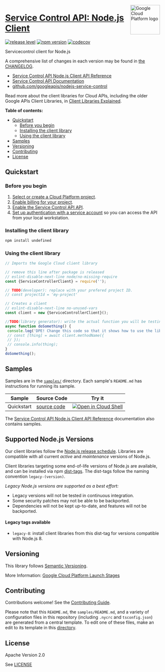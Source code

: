 [//]: # "This README.md file is auto-generated, all changes to this file will be lost."
[//]: # "To regenerate it, use `python -m synthtool`."
<img src="https://avatars2.githubusercontent.com/u/2810941?v=3&s=96" alt="Google Cloud Platform logo" title="Google Cloud Platform" align="right" height="96" width="96"/>

# [Service Control API: Node.js Client](https://github.com/googleapis/nodejs-service-control)

[![release level](https://img.shields.io/badge/release%20level-general%20availability%20%28GA%29-brightgreen.svg?style=flat)](https://cloud.google.com/terms/launch-stages)
[![npm version](https://img.shields.io/npm/v/undefined.svg)](https://www.npmjs.org/package/undefined)
[![codecov](https://img.shields.io/codecov/c/github/googleapis/nodejs-service-control/master.svg?style=flat)](https://codecov.io/gh/googleapis/nodejs-service-control)




Servicecontrol client for Node.js


A comprehensive list of changes in each version may be found in
[the CHANGELOG](https://github.com/googleapis/nodejs-service-control/blob/master/CHANGELOG.md).

* [Service Control API Node.js Client API Reference][client-docs]
* [Service Control API Documentation][product-docs]
* [github.com/googleapis/nodejs-service-control](https://github.com/googleapis/nodejs-service-control)

Read more about the client libraries for Cloud APIs, including the older
Google APIs Client Libraries, in [Client Libraries Explained][explained].

[explained]: https://cloud.google.com/apis/docs/client-libraries-explained

**Table of contents:**


* [Quickstart](#quickstart)
  * [Before you begin](#before-you-begin)
  * [Installing the client library](#installing-the-client-library)
  * [Using the client library](#using-the-client-library)
* [Samples](#samples)
* [Versioning](#versioning)
* [Contributing](#contributing)
* [License](#license)

## Quickstart

### Before you begin

1.  [Select or create a Cloud Platform project][projects].
1.  [Enable billing for your project][billing].
1.  [Enable the Service Control API API][enable_api].
1.  [Set up authentication with a service account][auth] so you can access the
    API from your local workstation.

### Installing the client library

```bash
npm install undefined
```


### Using the client library

```javascript
// Imports the Google Cloud client library

// remove this line after package is released
// eslint-disable-next-line node/no-missing-require
const {ServiceControllerClient} = require('');

// TODO(developer): replace with your prefered project ID.
// const projectId = 'my-project'

// Creates a client
// eslint-disable-next-line no-unused-vars
const client = new {ServiceControllerClient}();

//TODO(library generator): write the actual function you will be testing
async function doSomething() {
 console.log('DPE! Change this code so that it shows how to use the library! See comments below on structure.')
 // const [thing] = await client.methodName({
 // });
 // console.info(thing);
}
doSomething();

```



## Samples

Samples are in the [`samples/`](https://github.com/googleapis/nodejs-service-control/tree/master/samples) directory. Each sample's `README.md` has instructions for running its sample.

| Sample                      | Source Code                       | Try it |
| --------------------------- | --------------------------------- | ------ |
| Quickstart | [source code](https://github.com/googleapis/nodejs-service-control/blob/master/samples/quickstart.js) | [![Open in Cloud Shell][shell_img]](https://console.cloud.google.com/cloudshell/open?git_repo=https://github.com/googleapis/nodejs-service-control&page=editor&open_in_editor=samples/quickstart.js,samples/README.md) |



The [Service Control API Node.js Client API Reference][client-docs] documentation
also contains samples.

## Supported Node.js Versions

Our client libraries follow the [Node.js release schedule](https://nodejs.org/en/about/releases/).
Libraries are compatible with all current _active_ and _maintenance_ versions of
Node.js.

Client libraries targeting some end-of-life versions of Node.js are available, and
can be installed via npm [dist-tags](https://docs.npmjs.com/cli/dist-tag).
The dist-tags follow the naming convention `legacy-(version)`.

_Legacy Node.js versions are supported as a best effort:_

* Legacy versions will not be tested in continuous integration.
* Some security patches may not be able to be backported.
* Dependencies will not be kept up-to-date, and features will not be backported.

#### Legacy tags available

* `legacy-8`: install client libraries from this dist-tag for versions
  compatible with Node.js 8.

## Versioning

This library follows [Semantic Versioning](http://semver.org/).






More Information: [Google Cloud Platform Launch Stages][launch_stages]

[launch_stages]: https://cloud.google.com/terms/launch-stages

## Contributing

Contributions welcome! See the [Contributing Guide](https://github.com/googleapis/nodejs-service-control/blob/master/CONTRIBUTING.md).

Please note that this `README.md`, the `samples/README.md`,
and a variety of configuration files in this repository (including `.nycrc` and `tsconfig.json`)
are generated from a central template. To edit one of these files, make an edit
to its template in this
[directory](https://github.com/googleapis/synthtool/tree/master/synthtool/gcp/templates/node_library).

## License

Apache Version 2.0

See [LICENSE](https://github.com/googleapis/nodejs-service-control/blob/master/LICENSE)

[client-docs]: https://cloud.google.com/service-infrastructure/docs/service-control/reference
[product-docs]: https://cloud.google.com/service-infrastructure/docs/overview/
[shell_img]: https://gstatic.com/cloudssh/images/open-btn.png
[projects]: https://console.cloud.google.com/project
[billing]: https://support.google.com/cloud/answer/6293499#enable-billing
[enable_api]: https://console.cloud.google.com/flows/enableapi?apiid=servicecontrol.googleapis.com
[auth]: https://cloud.google.com/docs/authentication/getting-started
